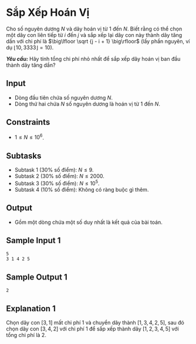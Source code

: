 # Sắp Xếp Hoán Vị

Cho số nguyên dương $N$ và dãy hoán vị từ $1$ đến $N$. Biết rằng có thể chọn một dãy con liên tiếp từ $i$ đến $j$ và sắp xếp lại dãy con này thành dãy tăng dần với chi phí là $\big\lfloor \sqrt {j - i + 1} \big\rfloor$ (lấy phần nguyên, ví dụ $\lfloor 10,3333 \rfloor = 10$).

***Yêu cầu:*** Hãy tính tổng chi phí nhỏ nhất để sắp xếp dãy hoán vị ban đầu thành dãy tăng dần?

## Input

- Dòng đầu tiên chứa số nguyên dương $N$.
- Dòng thứ hai chứa $N$ số nguyên dương là hoán vị từ $1$ đến $N$.

## Constraints

- $1 \le N \le 10^6$.

## Subtasks

- Subtask $1$ ($30\%$ số điểm): $N \le 9$.
- Subtask $2$ ($30\%$ số điểm): $N \le 2000$.
- Subtask $3$ ($30\%$ số điểm): $N \le 10^5$.
- Subtask $4$ ($10\%$ số điểm): Không có ràng buộc gì thêm.

## Output

- Gồm một dòng chứa một số duy nhất là kết quả của bài toán.

## Sample Input 1

```
5
3 1 4 2 5
```

## Sample Output 1

```
2
```

## Explanation 1

Chọn dãy con $[3, 1]$ mất chi phí $1$ và chuyển dãy thành $[1, 3, 4, 2, 5]$, sau đó chọn dãy con $[3, 4, 2]$ với chi phí $1$ để sắp xếp thành dãy $[1, 2, 3, 4, 5]$ với tổng chi phí là $2$.



